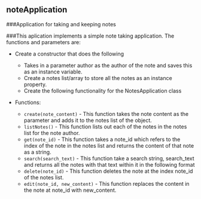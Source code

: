 ## noteApplication
###Application for taking and keeping notes

###This aplication implements a simple note taking application. The functions and parameters are:

- Create a constructor that does the following
    * Takes in a parameter author as the author of the note and saves this as an instance variable.
    * Create a notes list/array to store all the notes as an instance property.
    * Create the following functionality for the NotesApplication class

- Functions:
    * `create(note_content)` - This function takes the note content as the parameter and adds it to the notes list of the object.
    * `listNotes()` - This function lists out each of the notes in the notes list for the note author.
	* `get(note_id)` - This function takes a note_id which refers to the index of the note in the notes list and returns the content of that note as a string.
    * `search(search_text)` - This function take a search string, search_text and returns all the notes with that text within it in the following format
    * `delete(note_id)` - This function deletes the note at the index note_id of the notes list.
    * `edit(note_id, new_content)` - This function replaces the content in the note at note_id with new_content.